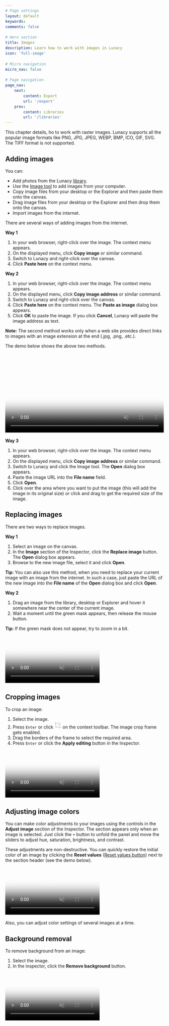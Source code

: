 ```yaml
---
# Page settings
layout: default
keywords:
comments: false

# Hero section
title: Images
description: Learn how to work with images in Lunacy
icon: 'full-image'

# Micro navigation
micro_nav: false

# Page navigation
page_nav:
    next:
        content: Export
        url: '/export'
    prev:
        content: Libraries
        url: '/libraries'
---
```



This chapter details, ho to work with raster images. Lunacy supports all the popular image formats like PNG, JPG, JPEG, WEBP, BMP, ICO, GIF, SVG. The TIFF format is not supported.

## Adding images

You can:

* Add photos from the Lunacy <a href="https://docs.icons8.com/libraries/#photos-and-masked-photos" target="_blank">library</a>.
* Use the <a href="https://docs.icons8.com/tools/#image-tool" target="_blank">Image tool</a> to add images from your computer.
* Copy image files from your desktop or the Explorer and then paste them onto the canvas.
* Drag image files from your desktop or the Explorer and then drop them onto the canvas.
* Import images from the internet.

There are several ways of adding images from the internet.

**Way 1**

1. In your web browser, right-click over the image. The context menu appears.
2. On the displayed menu, click **Copy image** or similar command.
3. Switch to Lunacy and right-click over the canvas.
4. Click **Paste here** on the context menu.

**Way 2**

1. In your web browser, right-click over the image. The context menu appears.
2. On the displayed menu, click **Copy image address** or similar command.
3. Switch to Lunacy and right-click over the canvas.
4. Click **Paste here** on the context menu. The **Paste as image** dialog box appears.
5. Click **OK** to paste the image. If you click **Cancel**, Lunacy will paste the image address as text.

**Note:** The second method works only when a web site provides direct links to images with an image extension at the end (.jpg, .png, .etc.).

The demo below shows the above two methods.

<video autoplay="" muted="" loop="" playsinline="" width="100%" poster="/public/tool-imgeimportph.png" height="auto"><source src="/public/tool-importimage11.mp4" type="video/mp4"></video>

**Way 3**

1. In your web browser, right-click over the image. The context menu appears.
2. On the displayed menu, click **Copy image address** or similar command.
3. Switch to Lunacy and click the Image tool. The **Open** dialog box appears.
4. Paste the image URL into the **File name** field.
5. Click **Open**.
6. Click over the area where you want to put the image (this will add the image in its original size) or click and drag to get the required size of the image.

## Replacing images

There are two ways to replace images.

**Way 1**

1. Select an image on the canvas.
2. In the **Image** section of the Inspector, click the **Replace image** button. The **Open** dialog box appears.
3. Browse to the new image file, select it and click **Open**.

**Tip:** You can also use this method, when you need to replace your current image with an image from the internet. In such a case, just paste the URL of the new image into the **File name** of the **Open** dialog box and click **Open**.

**Way 2**

1. Drag an image from the library, desktop or Explorer and hover it somewhere near the center of the current image.
2. Wait a moment until the green mask appears, then release the mouse button.

**Tip:** If the green mask does not appear, try to zoom in a bit.

<video autoplay="" muted="" loop="" playsinline="" width="auto" poster="/public/images-replaceph.png" height="auto"><source src="/public/images-replace.mp4" type="video/mp4"></video>


## Cropping images

To crop an image:

1. Select the image.
2. Press `Enter` or click ![Image crop button](public/images-cropbtn.png) on the context toolbar. The image crop frame gets enabled.
3. Drag the borders of the frame to select the required area.
4. Press `Enter` or click the **Apply editing** button in the Inspector.

<video autoplay="" muted="" loop="" playsinline="" width="auto" poster="/public/images-cropph.png" height="auto"><source src="/public/images-crop.mp4" type="video/mp4"></video>

## Adjusting image colors

You can make color adjustments to your images using the controls in the **Adjust image** section of the Inspector. The section appears only when an image is selected. Just click the `+` button to unfold the panel and move the sliders to adjust hue, saturation, brightness, and contrast.

These adjustments are non-destructive. You can quickly restore the initial color of an image by clicking the **Reset values** ([Reset values button](public/resetvaluesicon.png)) next to the section header (see the demo below).

<video autoplay="" muted="" loop="" playsinline="" width="auto" poster="/public/images-adjustph.png
" height="auto"><source src="/public/images-adjust.mp4" type="video/mp4"></video>

Also, you can adjust color settings of several images at a time.

## Background removal

To remove background from an image:

1. Select the image.
2. In the inspector, click the **Remove background** button.

<video autoplay="" muted="" loop="" playsinline="" width="auto" poster="/public/tips-bgremovalph.png" height="auto"><source src="/public/tips-bgremove.mp4" type="video/mp4"></video>